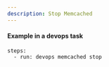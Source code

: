 ```yaml
---
description: Stop Memcached
---
```


#### Example in a devops task

    steps:
      - run: devops memcached stop
